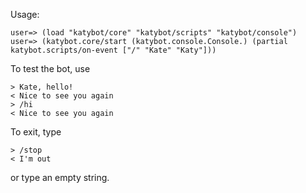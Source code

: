 Usage:

    user=> (load "katybot/core" "katybot/scripts" "katybot/console")
    user=> (katybot.core/start (katybot.console.Console.) (partial katybot.scripts/on-event ["/" "Kate" "Katy"]))

To test the bot, use

    > Kate, hello!
    < Nice to see you again
    > /hi
    < Nice to see you again

To exit, type

    > /stop
    < I'm out

or type an empty string.

